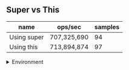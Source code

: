 ## Super vs This

|name|ops/sec|samples|
|-|-|-|
|Using super|707,325,690|94|
|Using this|713,894,874|97|


<details>
<summary>Environment</summary>

* __Machine:__ linux x64 | 2 vCPUs | 6.8GB Mem
* __Run:__ Tue Oct 10 2023 22:00:49 GMT+0000 (Coordinated Universal Time)
</details>

<!--
{"environment":{"platform":"linux","arch":"x64","cpus":2,"totalMemory":6.759757995605469},"benchmarks":"[{\"timeStamp\":1696975243848,\"currentTarget\":{\"0\":{\"name\":\"Using super\",\"options\":{\"async\":false,\"defer\":false,\"delay\":0.005,\"initCount\":1,\"maxTime\":5,\"minSamples\":5,\"minTime\":0.05},\"async\":false,\"defer\":false,\"delay\":0.005,\"initCount\":1,\"maxTime\":5,\"minSamples\":5,\"minTime\":0.05,\"id\":1,\"stats\":{\"moe\":1.2214171216655532e-11,\"rme\":0.8639397085331975,\"sem\":6.23172000849772e-12,\"deviation\":6.041876712450543e-11,\"mean\":1.4137758799619053e-9,\"sample\":[1.4499529785376187e-9,1.4663049955890616e-9,1.404264638722684e-9,1.3909619172711973e-9,1.4080507324260761e-9,1.4109549444473236e-9,1.394828647291917e-9,1.4376210829449012e-9,1.4062871066281885e-9,1.4919813393689386e-9,1.3997382784607699e-9,1.3990789744287546e-9,1.394347415328741e-9,1.4091404248887604e-9,1.442117233564714e-9,1.3856322470810008e-9,1.4141323813795698e-9,1.3878401399364496e-9,1.5066025974584327e-9,1.4037412512017062e-9,1.3965497124104732e-9,1.3881809003943415e-9,1.4175646960087618e-9,1.3970982367439999e-9,1.3965081873371962e-9,1.4096113563401999e-9,1.4157695607195742e-9,1.3921367522882836e-9,1.4043119093134505e-9,1.3994750831831153e-9,1.3916076469516663e-9,1.415376222150222e-9,1.3991620799790086e-9,1.408459854066954e-9,1.4790051172137126e-9,1.3989136704093869e-9,1.391497187469632e-9,1.4106919937714659e-9,1.3956928380138314e-9,1.3932723811669675e-9,1.3991657107494665e-9,1.3956984044470096e-9,1.3880933274279293e-9,1.3970777167399456e-9,1.4160065804656024e-9,1.392444505776753e-9,1.3962718301454701e-9,1.4093877037047992e-9,1.4288012071350375e-9,1.3881076173757902e-9,1.4035941268203517e-9,1.3901320543497674e-9,1.403306084673646e-9,1.4177513110957929e-9,1.4111213568560276e-9,1.390234548723862e-9,1.4236612015093397e-9,1.3878251416622627e-9,1.3896944939307738e-9,1.403452888963588e-9,1.4026331555204104e-9,1.3945104832968372e-9,1.4094043476169394e-9,1.4094790929062346e-9,1.3907801145627335e-9,1.4035470475347638e-9,1.4037436450926394e-9,1.388238654780403e-9,1.4466551121507697e-9,1.3958071773513919e-9,1.408322601035599e-9,1.4052913330583716e-9,1.3961891966761994e-9,1.3941960246902965e-9,1.4131947869200017e-9,1.3933876939450517e-9,1.3911758297369766e-9,1.40470999930323e-9,1.4153152986808403e-9,1.396072929925171e-9,1.4513113463864169e-9,1.3885238128285798e-9,1.403541767598433e-9,1.3968120542709942e-9,1.3860517048761196e-9,1.3883244983982456e-9,1.4088679474630415e-9,1.3929724278659622e-9,1.4220782310800016e-9,1.4104957096599981e-9,1.3931966842826482e-9,1.4967832727136026e-9,1.4103655739465257e-9,1.9466606348214436e-9],\"variance\":3.650427420845218e-21},\"times\":{\"cycle\":0.051070995304516635,\"elapsed\":5.476,\"period\":1.4137758799619053e-9,\"timeStamp\":1696975238372},\"running\":false,\"count\":36123827,\"cycles\":6,\"hz\":707325690.1418811},\"1\":{\"name\":\"Using this\",\"options\":{\"async\":false,\"defer\":false,\"delay\":0.005,\"initCount\":1,\"maxTime\":5,\"minSamples\":5,\"minTime\":0.05},\"async\":false,\"defer\":false,\"delay\":0.005,\"initCount\":1,\"maxTime\":5,\"minSamples\":5,\"minTime\":0.05,\"id\":2,\"stats\":{\"moe\":2.618062122077221e-12,\"rme\":0.18690211293179115,\"sem\":1.3357459806516434e-12,\"deviation\":1.3155572222758725e-11,\"mean\":1.4007664659375294e-9,\"sample\":[1.4188227202081228e-9,1.4268283853540725e-9,1.3981709918194702e-9,1.4374479174423001e-9,1.3943863742072171e-9,1.3953417246111428e-9,1.3931735297188852e-9,1.3998719479896838e-9,1.4352719987907e-9,1.3882694844090087e-9,1.3890060520663062e-9,1.4106686453199945e-9,1.3941786953564753e-9,1.4089960829276603e-9,1.4037293195823351e-9,1.3905262612537362e-9,1.3894020264083873e-9,1.4051608914362684e-9,1.4060193250431814e-9,1.4204324311182556e-9,1.434153274357524e-9,1.444609378372618e-9,1.3922790984445102e-9,1.3947380437278067e-9,1.3902604323247867e-9,1.3914843530184916e-9,1.3991104588702972e-9,1.4203660015765317e-9,1.386979078792553e-9,1.4001599293293792e-9,1.3892192690197345e-9,1.3846308678724722e-9,1.4125211683591248e-9,1.3944002471544467e-9,1.3971222246248359e-9,1.3883331448993894e-9,1.396532416688729e-9,1.4125959050548784e-9,1.4055070505446847e-9,1.3947463508818362e-9,1.420792435483388e-9,1.3910967135209537e-9,1.3876436511149267e-9,1.399725188268493e-9,1.3969228529281237e-9,1.3913182376284117e-9,1.3867713999418111e-9,1.4026576690219941e-9,1.385636061200576e-9,1.3931209177433638e-9,1.3894047954597306e-9,1.403532689246453e-9,1.3993319552872419e-9,1.4025413411750652e-9,1.4040809614124112e-9,1.4039508159992796e-9,1.390548413664482e-9,1.390758861566567e-9,1.3911077897263267e-9,1.4022948956055182e-9,1.43316195397665e-9,1.3976317577625025e-9,1.3974240789117607e-9,1.391434537784827e-9,1.3880811612271562e-9,1.3901635432182873e-9,1.409419775473687e-9,1.3856969803301268e-9,1.3938602544520046e-9,1.400602977544295e-9,1.4083176653485706e-9,1.3909166974931307e-9,1.4021481358843274e-9,1.3960644470117242e-9,1.4120420947862335e-9,1.4000657815837096e-9,1.3925670797842056e-9,1.3899281461635998e-9,1.4032612945243034e-9,1.3986590758108385e-9,1.3940984205580352e-9,1.4041840965072802e-9,1.3999278132951252e-9,1.3910640757810508e-9,1.386221493379811e-9,1.4046071998701956e-9,1.4233939405370383e-9,1.4365001334522045e-9,1.3927012886109474e-9,1.4028676335828083e-9,1.3952263022223533e-9,1.3974526074591694e-9,1.416806288379608e-9,1.3924523880118079e-9,1.3879112795473704e-9,1.406659302343236e-9,1.3921343483573514e-9],\"variance\":1.7306908050822095e-22},\"times\":{\"cycle\":0.05065033285179918,\"elapsed\":5.407,\"period\":1.4007664659375294e-9,\"timeStamp\":1696975243874},\"running\":false,\"count\":36159013,\"cycles\":7,\"hz\":713894874.2113858},\"options\":{},\"events\":{\"start\":[null],\"cycle\":[null,null],\"complete\":[null,null]},\"length\":2,\"running\":false},\"type\":\"cycle\",\"target\":{\"name\":\"Using super\",\"options\":{\"async\":false,\"defer\":false,\"delay\":0.005,\"initCount\":1,\"maxTime\":5,\"minSamples\":5,\"minTime\":0.05},\"async\":false,\"defer\":false,\"delay\":0.005,\"initCount\":1,\"maxTime\":5,\"minSamples\":5,\"minTime\":0.05,\"id\":1,\"stats\":{\"moe\":1.2214171216655532e-11,\"rme\":0.8639397085331975,\"sem\":6.23172000849772e-12,\"deviation\":6.041876712450543e-11,\"mean\":1.4137758799619053e-9,\"sample\":[1.4499529785376187e-9,1.4663049955890616e-9,1.404264638722684e-9,1.3909619172711973e-9,1.4080507324260761e-9,1.4109549444473236e-9,1.394828647291917e-9,1.4376210829449012e-9,1.4062871066281885e-9,1.4919813393689386e-9,1.3997382784607699e-9,1.3990789744287546e-9,1.394347415328741e-9,1.4091404248887604e-9,1.442117233564714e-9,1.3856322470810008e-9,1.4141323813795698e-9,1.3878401399364496e-9,1.5066025974584327e-9,1.4037412512017062e-9,1.3965497124104732e-9,1.3881809003943415e-9,1.4175646960087618e-9,1.3970982367439999e-9,1.3965081873371962e-9,1.4096113563401999e-9,1.4157695607195742e-9,1.3921367522882836e-9,1.4043119093134505e-9,1.3994750831831153e-9,1.3916076469516663e-9,1.415376222150222e-9,1.3991620799790086e-9,1.408459854066954e-9,1.4790051172137126e-9,1.3989136704093869e-9,1.391497187469632e-9,1.4106919937714659e-9,1.3956928380138314e-9,1.3932723811669675e-9,1.3991657107494665e-9,1.3956984044470096e-9,1.3880933274279293e-9,1.3970777167399456e-9,1.4160065804656024e-9,1.392444505776753e-9,1.3962718301454701e-9,1.4093877037047992e-9,1.4288012071350375e-9,1.3881076173757902e-9,1.4035941268203517e-9,1.3901320543497674e-9,1.403306084673646e-9,1.4177513110957929e-9,1.4111213568560276e-9,1.390234548723862e-9,1.4236612015093397e-9,1.3878251416622627e-9,1.3896944939307738e-9,1.403452888963588e-9,1.4026331555204104e-9,1.3945104832968372e-9,1.4094043476169394e-9,1.4094790929062346e-9,1.3907801145627335e-9,1.4035470475347638e-9,1.4037436450926394e-9,1.388238654780403e-9,1.4466551121507697e-9,1.3958071773513919e-9,1.408322601035599e-9,1.4052913330583716e-9,1.3961891966761994e-9,1.3941960246902965e-9,1.4131947869200017e-9,1.3933876939450517e-9,1.3911758297369766e-9,1.40470999930323e-9,1.4153152986808403e-9,1.396072929925171e-9,1.4513113463864169e-9,1.3885238128285798e-9,1.403541767598433e-9,1.3968120542709942e-9,1.3860517048761196e-9,1.3883244983982456e-9,1.4088679474630415e-9,1.3929724278659622e-9,1.4220782310800016e-9,1.4104957096599981e-9,1.3931966842826482e-9,1.4967832727136026e-9,1.4103655739465257e-9,1.9466606348214436e-9],\"variance\":3.650427420845218e-21},\"times\":{\"cycle\":0.051070995304516635,\"elapsed\":5.476,\"period\":1.4137758799619053e-9,\"timeStamp\":1696975238372},\"running\":false,\"count\":36123827,\"cycles\":6,\"hz\":707325690.1418811},\"aborted\":false},{\"timeStamp\":1696975249281,\"currentTarget\":{\"0\":{\"name\":\"Using super\",\"options\":{\"async\":false,\"defer\":false,\"delay\":0.005,\"initCount\":1,\"maxTime\":5,\"minSamples\":5,\"minTime\":0.05},\"async\":false,\"defer\":false,\"delay\":0.005,\"initCount\":1,\"maxTime\":5,\"minSamples\":5,\"minTime\":0.05,\"id\":1,\"stats\":{\"moe\":1.2214171216655532e-11,\"rme\":0.8639397085331975,\"sem\":6.23172000849772e-12,\"deviation\":6.041876712450543e-11,\"mean\":1.4137758799619053e-9,\"sample\":[1.4499529785376187e-9,1.4663049955890616e-9,1.404264638722684e-9,1.3909619172711973e-9,1.4080507324260761e-9,1.4109549444473236e-9,1.394828647291917e-9,1.4376210829449012e-9,1.4062871066281885e-9,1.4919813393689386e-9,1.3997382784607699e-9,1.3990789744287546e-9,1.394347415328741e-9,1.4091404248887604e-9,1.442117233564714e-9,1.3856322470810008e-9,1.4141323813795698e-9,1.3878401399364496e-9,1.5066025974584327e-9,1.4037412512017062e-9,1.3965497124104732e-9,1.3881809003943415e-9,1.4175646960087618e-9,1.3970982367439999e-9,1.3965081873371962e-9,1.4096113563401999e-9,1.4157695607195742e-9,1.3921367522882836e-9,1.4043119093134505e-9,1.3994750831831153e-9,1.3916076469516663e-9,1.415376222150222e-9,1.3991620799790086e-9,1.408459854066954e-9,1.4790051172137126e-9,1.3989136704093869e-9,1.391497187469632e-9,1.4106919937714659e-9,1.3956928380138314e-9,1.3932723811669675e-9,1.3991657107494665e-9,1.3956984044470096e-9,1.3880933274279293e-9,1.3970777167399456e-9,1.4160065804656024e-9,1.392444505776753e-9,1.3962718301454701e-9,1.4093877037047992e-9,1.4288012071350375e-9,1.3881076173757902e-9,1.4035941268203517e-9,1.3901320543497674e-9,1.403306084673646e-9,1.4177513110957929e-9,1.4111213568560276e-9,1.390234548723862e-9,1.4236612015093397e-9,1.3878251416622627e-9,1.3896944939307738e-9,1.403452888963588e-9,1.4026331555204104e-9,1.3945104832968372e-9,1.4094043476169394e-9,1.4094790929062346e-9,1.3907801145627335e-9,1.4035470475347638e-9,1.4037436450926394e-9,1.388238654780403e-9,1.4466551121507697e-9,1.3958071773513919e-9,1.408322601035599e-9,1.4052913330583716e-9,1.3961891966761994e-9,1.3941960246902965e-9,1.4131947869200017e-9,1.3933876939450517e-9,1.3911758297369766e-9,1.40470999930323e-9,1.4153152986808403e-9,1.396072929925171e-9,1.4513113463864169e-9,1.3885238128285798e-9,1.403541767598433e-9,1.3968120542709942e-9,1.3860517048761196e-9,1.3883244983982456e-9,1.4088679474630415e-9,1.3929724278659622e-9,1.4220782310800016e-9,1.4104957096599981e-9,1.3931966842826482e-9,1.4967832727136026e-9,1.4103655739465257e-9,1.9466606348214436e-9],\"variance\":3.650427420845218e-21},\"times\":{\"cycle\":0.051070995304516635,\"elapsed\":5.476,\"period\":1.4137758799619053e-9,\"timeStamp\":1696975238372},\"running\":false,\"count\":36123827,\"cycles\":6,\"hz\":707325690.1418811},\"1\":{\"name\":\"Using this\",\"options\":{\"async\":false,\"defer\":false,\"delay\":0.005,\"initCount\":1,\"maxTime\":5,\"minSamples\":5,\"minTime\":0.05},\"async\":false,\"defer\":false,\"delay\":0.005,\"initCount\":1,\"maxTime\":5,\"minSamples\":5,\"minTime\":0.05,\"id\":2,\"stats\":{\"moe\":2.618062122077221e-12,\"rme\":0.18690211293179115,\"sem\":1.3357459806516434e-12,\"deviation\":1.3155572222758725e-11,\"mean\":1.4007664659375294e-9,\"sample\":[1.4188227202081228e-9,1.4268283853540725e-9,1.3981709918194702e-9,1.4374479174423001e-9,1.3943863742072171e-9,1.3953417246111428e-9,1.3931735297188852e-9,1.3998719479896838e-9,1.4352719987907e-9,1.3882694844090087e-9,1.3890060520663062e-9,1.4106686453199945e-9,1.3941786953564753e-9,1.4089960829276603e-9,1.4037293195823351e-9,1.3905262612537362e-9,1.3894020264083873e-9,1.4051608914362684e-9,1.4060193250431814e-9,1.4204324311182556e-9,1.434153274357524e-9,1.444609378372618e-9,1.3922790984445102e-9,1.3947380437278067e-9,1.3902604323247867e-9,1.3914843530184916e-9,1.3991104588702972e-9,1.4203660015765317e-9,1.386979078792553e-9,1.4001599293293792e-9,1.3892192690197345e-9,1.3846308678724722e-9,1.4125211683591248e-9,1.3944002471544467e-9,1.3971222246248359e-9,1.3883331448993894e-9,1.396532416688729e-9,1.4125959050548784e-9,1.4055070505446847e-9,1.3947463508818362e-9,1.420792435483388e-9,1.3910967135209537e-9,1.3876436511149267e-9,1.399725188268493e-9,1.3969228529281237e-9,1.3913182376284117e-9,1.3867713999418111e-9,1.4026576690219941e-9,1.385636061200576e-9,1.3931209177433638e-9,1.3894047954597306e-9,1.403532689246453e-9,1.3993319552872419e-9,1.4025413411750652e-9,1.4040809614124112e-9,1.4039508159992796e-9,1.390548413664482e-9,1.390758861566567e-9,1.3911077897263267e-9,1.4022948956055182e-9,1.43316195397665e-9,1.3976317577625025e-9,1.3974240789117607e-9,1.391434537784827e-9,1.3880811612271562e-9,1.3901635432182873e-9,1.409419775473687e-9,1.3856969803301268e-9,1.3938602544520046e-9,1.400602977544295e-9,1.4083176653485706e-9,1.3909166974931307e-9,1.4021481358843274e-9,1.3960644470117242e-9,1.4120420947862335e-9,1.4000657815837096e-9,1.3925670797842056e-9,1.3899281461635998e-9,1.4032612945243034e-9,1.3986590758108385e-9,1.3940984205580352e-9,1.4041840965072802e-9,1.3999278132951252e-9,1.3910640757810508e-9,1.386221493379811e-9,1.4046071998701956e-9,1.4233939405370383e-9,1.4365001334522045e-9,1.3927012886109474e-9,1.4028676335828083e-9,1.3952263022223533e-9,1.3974526074591694e-9,1.416806288379608e-9,1.3924523880118079e-9,1.3879112795473704e-9,1.406659302343236e-9,1.3921343483573514e-9],\"variance\":1.7306908050822095e-22},\"times\":{\"cycle\":0.05065033285179918,\"elapsed\":5.407,\"period\":1.4007664659375294e-9,\"timeStamp\":1696975243874},\"running\":false,\"count\":36159013,\"cycles\":7,\"hz\":713894874.2113858},\"options\":{},\"events\":{\"start\":[null],\"cycle\":[null,null],\"complete\":[null,null]},\"length\":2,\"running\":false},\"type\":\"cycle\",\"target\":{\"name\":\"Using this\",\"options\":{\"async\":false,\"defer\":false,\"delay\":0.005,\"initCount\":1,\"maxTime\":5,\"minSamples\":5,\"minTime\":0.05},\"async\":false,\"defer\":false,\"delay\":0.005,\"initCount\":1,\"maxTime\":5,\"minSamples\":5,\"minTime\":0.05,\"id\":2,\"stats\":{\"moe\":2.618062122077221e-12,\"rme\":0.18690211293179115,\"sem\":1.3357459806516434e-12,\"deviation\":1.3155572222758725e-11,\"mean\":1.4007664659375294e-9,\"sample\":[1.4188227202081228e-9,1.4268283853540725e-9,1.3981709918194702e-9,1.4374479174423001e-9,1.3943863742072171e-9,1.3953417246111428e-9,1.3931735297188852e-9,1.3998719479896838e-9,1.4352719987907e-9,1.3882694844090087e-9,1.3890060520663062e-9,1.4106686453199945e-9,1.3941786953564753e-9,1.4089960829276603e-9,1.4037293195823351e-9,1.3905262612537362e-9,1.3894020264083873e-9,1.4051608914362684e-9,1.4060193250431814e-9,1.4204324311182556e-9,1.434153274357524e-9,1.444609378372618e-9,1.3922790984445102e-9,1.3947380437278067e-9,1.3902604323247867e-9,1.3914843530184916e-9,1.3991104588702972e-9,1.4203660015765317e-9,1.386979078792553e-9,1.4001599293293792e-9,1.3892192690197345e-9,1.3846308678724722e-9,1.4125211683591248e-9,1.3944002471544467e-9,1.3971222246248359e-9,1.3883331448993894e-9,1.396532416688729e-9,1.4125959050548784e-9,1.4055070505446847e-9,1.3947463508818362e-9,1.420792435483388e-9,1.3910967135209537e-9,1.3876436511149267e-9,1.399725188268493e-9,1.3969228529281237e-9,1.3913182376284117e-9,1.3867713999418111e-9,1.4026576690219941e-9,1.385636061200576e-9,1.3931209177433638e-9,1.3894047954597306e-9,1.403532689246453e-9,1.3993319552872419e-9,1.4025413411750652e-9,1.4040809614124112e-9,1.4039508159992796e-9,1.390548413664482e-9,1.390758861566567e-9,1.3911077897263267e-9,1.4022948956055182e-9,1.43316195397665e-9,1.3976317577625025e-9,1.3974240789117607e-9,1.391434537784827e-9,1.3880811612271562e-9,1.3901635432182873e-9,1.409419775473687e-9,1.3856969803301268e-9,1.3938602544520046e-9,1.400602977544295e-9,1.4083176653485706e-9,1.3909166974931307e-9,1.4021481358843274e-9,1.3960644470117242e-9,1.4120420947862335e-9,1.4000657815837096e-9,1.3925670797842056e-9,1.3899281461635998e-9,1.4032612945243034e-9,1.3986590758108385e-9,1.3940984205580352e-9,1.4041840965072802e-9,1.3999278132951252e-9,1.3910640757810508e-9,1.386221493379811e-9,1.4046071998701956e-9,1.4233939405370383e-9,1.4365001334522045e-9,1.3927012886109474e-9,1.4028676335828083e-9,1.3952263022223533e-9,1.3974526074591694e-9,1.416806288379608e-9,1.3924523880118079e-9,1.3879112795473704e-9,1.406659302343236e-9,1.3921343483573514e-9],\"variance\":1.7306908050822095e-22},\"times\":{\"cycle\":0.05065033285179918,\"elapsed\":5.407,\"period\":1.4007664659375294e-9,\"timeStamp\":1696975243874},\"running\":false,\"count\":36159013,\"cycles\":7,\"hz\":713894874.2113858},\"aborted\":false}]"}-->
